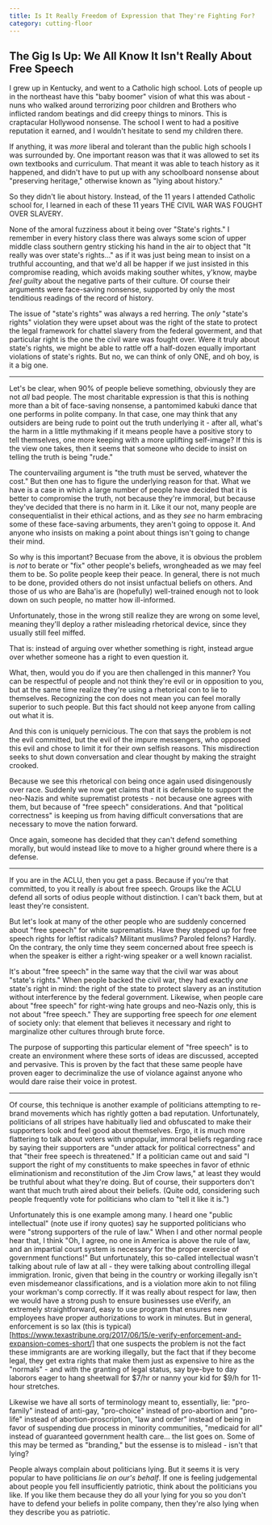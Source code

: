 ```yaml
---
title: Is It Really Freedom of Expression that They're Fighting For?
category: cutting-floor
---
```


## The Gig Is Up: We All Know It Isn't Really About Free Speech
I grew up in Kentucky, and went to a Catholic high
school. <unconnectedRant>Lots of people up in the northeast have this
"baby boomer" vision of what this was about - nuns who walked around
terrorizing poor children and Brothers who inflicted random beatings
and did creepy things to minors. This is craptacular Hollywood
nonsense. The school I went to had a positive reputation it earned,
and I wouldn't hesitate to send my children there.<endOfRant>

If anything, it was _more_ liberal and tolerant than the public high
schools I was surrounded by. One important reason was that it was
allowed to set its own textbooks and curriculum. That meant it was
able to teach history as it happened, and didn't have to put up with
any schoolboard nonsense about "preserving heritage," otherwise known
as "lying about history."

So they didn't lie about history. Instead, of the 11 years I attended
Catholic school for, I learned in each of these 11 years THE CIVIL WAR
WAS FOUGHT OVER SLAVERY.

None of the amoral fuzziness about it being over "State's rights." I
remember in every history class there was always some scion
of upper middle class southern gentry sticking his hand
in the air to object that "It really was over state's rights..." as if
it was just being mean to insist on a truthful accounting, and that
we'd all be happer if we just insisted in this compromise reading,
which avoids making souther whites, y'know, maybe _feel guilty_ about
the negative parts of their culture. Of course their arguments were
face-saving nonsense, supported by only the most tenditious readings
of the record of history.

The issue of "state's rights" was always a red herring. The _only_
"state's rights" violation they were upset about was the right of the
state to protect the legal framework for chattel slavery from the
federal goverment, and that particular right is the one the civil ware
was fought over.  Were it truly about state's rights, we might be able
to rattle off a half-dozen equally important violations of state's
rights. But no, we can think of only ONE, and oh boy, is it a big one.

---------------------

Let's be clear, when 90% of people believe something, obviously they
are not _all_ bad people. The most charitable expression is that this
is nothing more than a bit of face-saving nonsense, a pantomimed
kabuki dance that one performs in polite company. In that case, one
may think that any outsiders are being rude to point out the truth
underlying it - after all, what's the harm in a little mythmaking if
it means people have a positive story to tell themselves, one more
keeping with a more uplifting self-image? If this is the view one
takes, then it seems that someone who decide to insist on telling the
truth is being "rude."

The countervailing argument is "the truth must be served, whatever the
cost." But then one has to figure the underlying reason for that. What
we have is a case in which a large number of people have decided that
it is better to compromise the truth, not because they're immoral, but
because they've decided that there is no harm in it. Like it our not,
many people are consequentialist in their ethical actions, and as they
_see_ no harm embracing some of these face-saving arbuments, they
aren't going to oppose it. And anyone who insists on making a point
about things isn't going to change their mind.

So why is this important? Becuase from the above, it is obvious the
problem is *not* to berate or "fix" other people's beliefs,
wrongheaded as we may feel them to be.
So polite people keep their peace. In general, there is not much to be
done, provided others do not insist unfactual beliefs on others.
And those of us who are Baha'is are (hopefully) well-trained enough
not to look down on such people, no matter how ill-informed.

Unfortunately, those in the wrong still realize they are wrong on
some level, meaning they'll deploy a rather misleading rhetorical device,
since they usually still feel miffed.

That is: instead of arguing over whether something is right,
instead argue over whether someone has a right to even question it.

What, then, would you do if you are then challenged in this manner?
You can be respectful of people and not think they're evil or in
opposition to you, but at the same time realize they're using a
rhetorical con to lie to themselves. Recognizing the con does not mean
you can feel morally superior to such people. But this fact should not
keep anyone from calling out what it is.

And this con is uniquely pernicious. The con that says the problem
is not the evil committed, but the evil of the impure messengers, who
opposed this evil and chose to limit it for their own selfish
reasons. This misdirection seeks to shut down conversation and clear
thought by making the straight crooked.

Because we
see this rhetorical con being once again used disingenously over race.
Suddenly we now get claims that it is defensible to support the
neo-Nazis and white suprematist protests - not because one agrees with
them, but because of "free speech" considerations. And that "political
correctness" is keeping us from having difficult conversations that
are necessary to move the nation forward.

Once again, someone has decided that they can't defend something
morally, but would instead like to move to a higher ground where there
is a defense.

---------------------

If you are in the ACLU, then you get a pass. Because if you're that
committed, to you it really _is_ about free speech. Groups like the ACLU
defend all sorts of odius people without distinction. I can't back
them, but at least they're consistent.

But let's look at many of the other people who are suddenly
concerned about "free speech" for white suprematists.  Have they
stepped up for free speech rights for leftist radicals? Militant muslims?
Paroled felons? Hardly. On the contrary, the only time
they seem concerned about free speech is when the speaker is either a
right-wing speaker or a well known racialist.

It's about "free speech" in the same way that the civil war was about
"state's rights." When people backed the civil war, they had exactly
*one* state's right in mind: the right of the state to protect slavery
as an institution without interference by the federal government.
Likewise, when people care about "free speech" for right-wing hate
groups and neo-Nazis only, this is not about "free speech." They are
supporting free speech for *one* element of society only: that element
that believes it necessary and right to marginalize other cultures
through brute force.

The purpose of supporting this particular element of "free speech"
is to create an environment where these sorts of ideas are
discussed, accepted and pervasive. This is proven by the fact that
these same people have proven eager to decriminalize the use of
violance against anyone who would dare raise their voice in protest.

----------------

Of course, this technique is another example of politicians attempting
to re-brand movements which has rightly gotten a bad
reputation. Unfortunately, politicians of all stripes have habitually
lied and obfuscated to make their supporters look and feel good about
themselves. Ergo, it is much more flattering to talk about voters with
unpopular, immoral beliefs regarding race by saying their supporters
are "under attack for political correctness" and that "their free
speech is threatened." If a politician came out and said "I support
the right of my constituents to make speeches in favor of ethnic
eliminationism and reconstitution of the Jim Crow laws," at least they
would be truthful about what they're doing. But of course, their
supporters don't want that much truth aired about their
beliefs. (Quite odd, considering such people frequently vote for
politicians who clam to "tell it like it is.")

Unfortunately this is one example among many. I heard one "public
intellectual" (note use if irony quotes) say he supported politicians
who were "strong supporters of the rule of law." When I and other
normal people hear that, I think "Oh, I agree, no one in America is
above the rule of law, and an impartial court system is necessary for
the proper exercise of government functions!" But unfortunately, this
so-called intellectual wasn't talking about rule of law at all - they
were talking about controlling illegal immigration. Ironic, given that
being in the country or working illegally isn't even misdemeanor
classifications, and is a violation more akin to not filing your workman's comp
correctly. If it was really about respect for law, then
we would have a strong push to ensure businesses use eVerify, an
extremely straightforward, easy to use program that ensures new employees have
proper authorizations to work in minutes. But in general, enforcement is so lax
(this is
typical)[https://www.texastribune.org/2017/06/15/e-verify-enforcement-and-expansion-comes-short/]
that one suspects the problem is not the fact these immigrants are are working
illegally, but the fact that if they become legal, they get extra
rights that make them just as expensive to hire as the "normals" - and
with the granting of legal status, say bye-bye to day laborors eager
to hang sheetwall for $7/hr or nanny your kid for $9/h for 11-hour
stretches.

Likewise we have all sorts of terminology meant to, essentially, lie:
"pro-family" instead of anti-gay, "pro-choice" instead of
pro-abortion and "pro-life" instead of abortion-proscription, "law and
order" instead of being in favor of suspending due process in
minority communities, "medicaid for all" instead of guaranteed
government health care... the list goes on. Some of this may be termed
as "branding," but the essense is to mislead - isn't that lying?

People always complain about politicians lying. But it seems it is
very popular to have politicians _lie on our's behalf_. If one is
feeling judgemental about people you fell insufficiently patriotic,
think about the politicians you like. If you like them because they do
all your lying for you so you don't have to defend your beliefs in
polite company, then they're also lying when they describe you
as patriotic.
